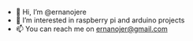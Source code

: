 - 👋 Hi, I’m @ernanojere
- 👀 I’m interested in raspberry pi and arduino projects  
- 📫 You can reach me on ernanojer@gmail.com

<!---
ernanojere/ernanojere is a ✨ special ✨ repository because its `README.md` (this file) appears on your GitHub profile.
You can click the Preview link to take a look at your changes.
--->
